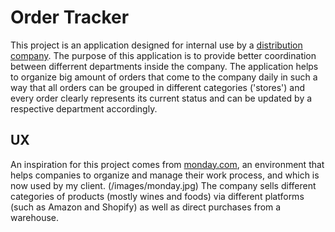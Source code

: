 # Order Tracker
This project is an application designed for internal use by a [distribution company](https://kolonakigroup.com/). The purpose of this application is to provide better coordination between differrent departments inside the company. The application helps to organize big amount of orders that come to the company daily in such a way that all orders can be grouped in different categories ('stores') and every order clearly represents its current status and can be updated by a respective department accordingly.

## UX
An inspiration for this project comes from [monday.com](https://monday.com/), an environment that helps companies to organize and manage their work process, and which is now used by my client.
(/images/monday.jpg)
The company sells different categories of products (mostly wines and foods) via different platforms (such as Amazon and Shopify) as well as direct purchases from a warehouse. 
